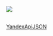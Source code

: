 <img src="https://cdn1.radikalno.ru/uploads/2020/5/13/a3dfc6161fbc5c0d9c6b30bd7170a452-full.png">
<p><br>
<a href="https://tech.yandex.com/translate/doc/dg/reference/translate-docpage/#JSON">YandexApiJSON</a>
</p>